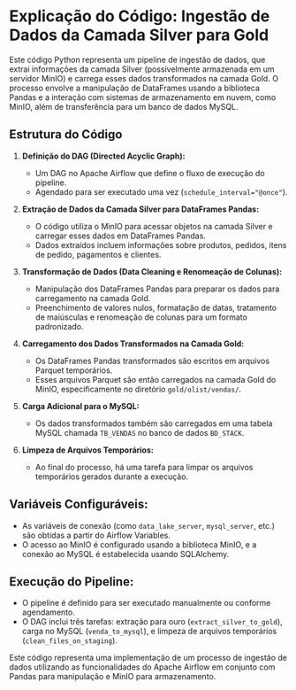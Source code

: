 # Explicação do Código: Ingestão de Dados da Camada Silver para Gold

Este código Python representa um pipeline de ingestão de dados, que extrai informações da camada Silver (possivelmente armazenada em um servidor MinIO) e carrega esses dados transformados na camada Gold. O processo envolve a manipulação de DataFrames usando a biblioteca Pandas e a interação com sistemas de armazenamento em nuvem, como MinIO, além de transferência para um banco de dados MySQL.

## Estrutura do Código

1. **Definição do DAG (Directed Acyclic Graph):**
   - Um DAG no Apache Airflow que define o fluxo de execução do pipeline.
   - Agendado para ser executado uma vez (`schedule_interval="@once"`).

2. **Extração de Dados da Camada Silver para DataFrames Pandas:**
   - O código utiliza o MinIO para acessar objetos na camada Silver e carregar esses dados em DataFrames Pandas.
   - Dados extraídos incluem informações sobre produtos, pedidos, itens de pedido, pagamentos e clientes.

3. **Transformação de Dados (Data Cleaning e Renomeação de Colunas):**
   - Manipulação dos DataFrames Pandas para preparar os dados para carregamento na camada Gold.
   - Preenchimento de valores nulos, formatação de datas, tratamento de maiúsculas e renomeação de colunas para um formato padronizado.

4. **Carregamento dos Dados Transformados na Camada Gold:**
   - Os DataFrames Pandas transformados são escritos em arquivos Parquet temporários.
   - Esses arquivos Parquet são então carregados na camada Gold do MinIO, especificamente no diretório `gold/olist/vendas/`.

5. **Carga Adicional para o MySQL:**
   - Os dados transformados também são carregados em uma tabela MySQL chamada `TB_VENDAS` no banco de dados `BD_STACK`.

6. **Limpeza de Arquivos Temporários:**
   - Ao final do processo, há uma tarefa para limpar os arquivos temporários gerados durante a execução.

## Variáveis Configuráveis:

- As variáveis de conexão (como `data_lake_server`, `mysql_server`, etc.) são obtidas a partir do Airflow Variables.
- O acesso ao MinIO é configurado usando a biblioteca MinIO, e a conexão ao MySQL é estabelecida usando SQLAlchemy.

## Execução do Pipeline:

- O pipeline é definido para ser executado manualmente ou conforme agendamento.
- O DAG inclui três tarefas: extração para ouro (`extract_silver_to_gold`), carga no MySQL (`venda_to_mysql`), e limpeza de arquivos temporários (`clean_files_on_staging`).

Este código representa uma implementação de um processo de ingestão de dados utilizando as funcionalidades do Apache Airflow em conjunto com Pandas para manipulação e MinIO para armazenamento.
